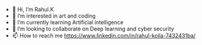 - 👋 Hi, I’m Rahul.K
- 👀 I’m interested in art and coding
- 🌱 I’m currently learning Artificial intelligence
- 💞️ I’m looking to collaborate on Deep learning and cyber security
- 📫 How to reach me https://www.linkedin.com/in/rahul-kolla-7432431ba/

<!---
Rc-codemax/Rc-codemax is a ✨ special ✨ repository because its `README.md` (this file) appears on your GitHub profile.
You can click the Preview link to take a look at your changes.
--->

